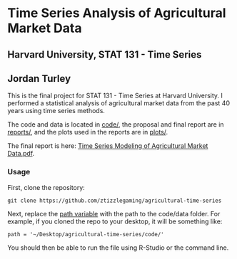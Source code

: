 # Time Series Analysis of Agricultural Market Data
## Harvard University, STAT 131 - Time Series
## Jordan Turley

This is the final project for STAT 131 - Time Series at Harvard University. I performed a statistical analysis of agricultural market data from the past 40 years using time series methods.

The code and data is located in [code/](https://github.com/ztizzlegaming/agricultural-time-series/tree/master/code), the proposal and final report are in [reports/](https://github.com/ztizzlegaming/agricultural-time-series/tree/master/reports), and the plots used in the reports are in [plots/](https://github.com/ztizzlegaming/agricultural-time-series/tree/master/plots).

The final report is here: [Time Series Modeling of Agricultural Market Data.pdf](https://github.com/ztizzlegaming/agricultural-time-series/blob/master/reports/Time%20Series%20Modeling%20of%20Agricultural%20Market%20Data.pdf).

### Usage

First, clone the repository:

    git clone https://github.com/ztizzlegaming/agricultural-time-series
    
Next, replace the [path variable](https://github.com/ztizzlegaming/agricultural-time-series/blob/6c4ff4c399f2a3b99c9b8ddadcaf6b2605314969/code/final_project.R#L5) with the path to the code/data folder. For example, if you cloned the repo to your desktop, it will be something like:

    path = '~/Desktop/agricultural-time-series/code/'
    
You should then be able to run the file using R-Studio or the command line.
